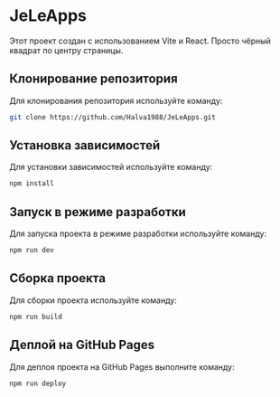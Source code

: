# JeLeApps

Этот проект создан с использованием Vite и React. Просто чёрный квадрат по центру страницы.

## Клонирование репозитория

Для клонирования репозитория используйте команду:

```sh
git clone https://github.com/Halva1988/JeLeApps.git
```

## Установка зависимостей

Для установки зависимостей используйте команду:

```sh
npm install
```

## Запуск в режиме разработки

Для запуска проекта в режиме разработки используйте команду:

```sh
npm run dev
```

## Сборка проекта

Для сборки проекта используйте команду:

```sh
npm run build
```

## Деплой на GitHub Pages

Для деплоя проекта на GitHub Pages выполните команду:
```sh
npm run deploy
```